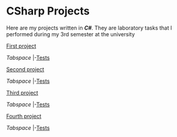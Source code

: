 # CSharp Projects
Here are my projects written in ***C#***. They are laboratory tasks that I performed during my 3rd semester at the university

[First project](https://github.com/chtonad0000/CSharpProjects/tree/main/src/Lab1)

  *Tabspace* |-[Tests](https://github.com/chtonad0000/CSharpProjects/tree/main/tests/Lab1.Tests)

[Second project](https://github.com/chtonad0000/CSharpProjects/tree/main/src/Lab2)

  *Tabspace* |-[Tests](https://github.com/chtonad0000/CSharpProjects/tree/main/tests/Lab2.Tests)

[Third project](https://github.com/chtonad0000/CSharpProjects/tree/main/src/Lab4)

  *Tabspace* |-[Tests](https://github.com/chtonad0000/CSharpProjects/tree/main/tests/Lab4.Tests)

[Fourth project](https://github.com/chtonad0000/CSharpProjects/tree/main/src/Lab5Project)

  *Tabspace* |-[Tests](https://github.com/chtonad0000/CSharpProjects/tree/main/tests/Lab5.Tests)
